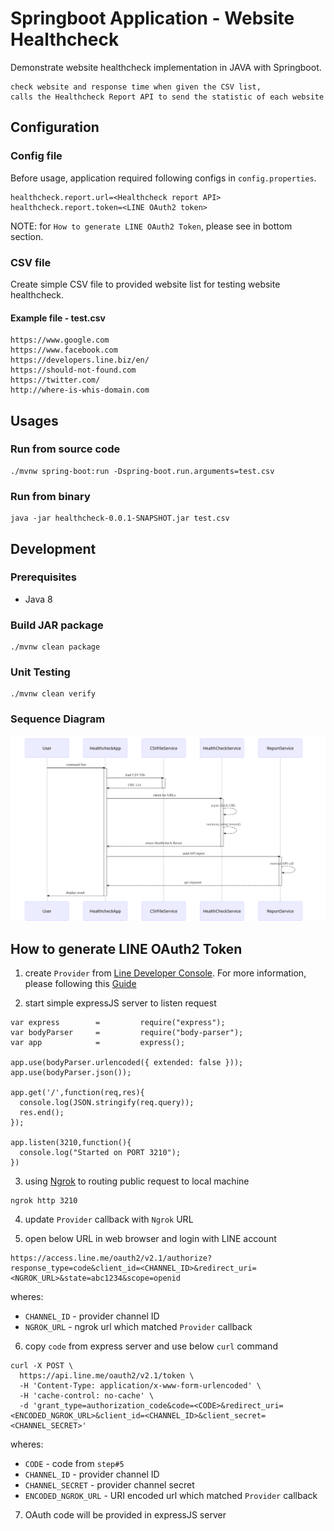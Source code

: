 # Springboot Application - Website Healthcheck

Demonstrate website healthcheck implementation in JAVA with Springboot.

```
check website and response time when given the CSV list,
calls the Healthcheck Report API to send the statistic of each website
```

## Configuration

### Config file
Before usage, application required following configs in `config.properties`.
```
healthcheck.report.url=<Healthcheck report API>
healthcheck.report.token=<LINE OAuth2 token>
```

NOTE: for `How to generate LINE OAuth2 Token`, please see in bottom section.

### CSV file
Create simple CSV file to provided website list for testing website healthcheck.

#### Example file - test.csv
```
https://www.google.com
https://www.facebook.com
https://developers.line.biz/en/
https://should-not-found.com
https://twitter.com/
http://where-is-whis-domain.com
```


## Usages

### Run from source code
```
./mvnw spring-boot:run -Dspring-boot.run.arguments=test.csv
```

### Run from binary
```
java -jar healthcheck-0.0.1-SNAPSHOT.jar test.csv
```

## Development

### Prerequisites
- Java 8

### Build JAR package
```
./mvnw clean package
```

### Unit Testing
```
./mvnw clean verify
```

### Sequence Diagram

![Healthcheck App Sequence Diagram](./doc/sequence.svg)

## How to generate LINE OAuth2 Token

1. create `Provider` from [Line Developer Console](https://developers.line.biz/console).
   For more information, please following this [Guide](https://developers.line.biz/en/docs/line-login/web/integrate-line-login/?fbclid=IwAR3GqvNrZoFjrfF_9kYApgrIiyJyB4W7a-Ua-eD9940hYa53qMPeitgknXQ)

2. start simple expressJS server to listen request
```
var express        =         require("express");
var bodyParser     =         require("body-parser");
var app            =         express();

app.use(bodyParser.urlencoded({ extended: false }));
app.use(bodyParser.json());

app.get('/',function(req,res){
  console.log(JSON.stringify(req.query));
  res.end();
});

app.listen(3210,function(){
  console.log("Started on PORT 3210");
})
```
3. using [Ngrok](https://ngrok.com/) to routing public request to local machine

```
ngrok http 3210
```

4. update `Provider` callback with `Ngrok` URL

5. open below URL in web browser and login with LINE account

```
https://access.line.me/oauth2/v2.1/authorize?response_type=code&client_id=<CHANNEL_ID>&redirect_uri=<NGROK_URL>&state=abc1234&scope=openid
```
wheres:
- `CHANNEL_ID` - provider channel ID
- `NGROK_URL` - ngrok url which matched `Provider` callback

6. copy `code` from express server and use below `curl` command
```
curl -X POST \
  https://api.line.me/oauth2/v2.1/token \
  -H 'Content-Type: application/x-www-form-urlencoded' \
  -H 'cache-control: no-cache' \
  -d 'grant_type=authorization_code&code=<CODE>&redirect_uri=<ENCODED_NGROK_URL>&client_id=<CHANNEL_ID>&client_secret=<CHANNEL_SECRET>'
```
wheres:
- `CODE` - code from `step#5`
- `CHANNEL_ID` - provider channel ID
- `CHANNEL_SECRET` - provider channel secret
- `ENCODED_NGROK_URL` - URI encoded url which matched `Provider` callback

7. OAuth code will be provided in expressJS server

